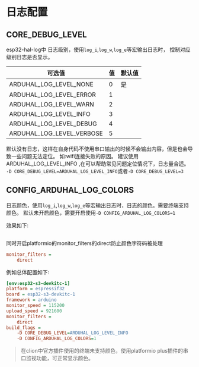 # 日志配置

## CORE_DEBUG_LEVEL
esp32-hal-log中 日志级别，使用`log_i`,`log_w`,`log_e`等宏输出日志时，
控制对应级别日志是否显示。

| 可选值                       | 值 | 默认值 |
|---------------------------|---|-----|
| ARDUHAL_LOG_LEVEL_NONE    | 0 | 是   |
| ARDUHAL_LOG_LEVEL_ERROR   | 1 |     |
| ARDUHAL_LOG_LEVEL_WARN    | 2 |     |
| ARDUHAL_LOG_LEVEL_INFO    | 3 |     |
| ARDUHAL_LOG_LEVEL_DEBUG   | 4 |     |
| ARDUHAL_LOG_LEVEL_VERBOSE | 5 |     |

默认没有日志，这样在自身代码不使用串口输出的时候不会输出内容，但是也会导致一些问题无法定位。
如:wifi连接失败的原因。
建议使用ARDUHAL_LOG_LEVEL_INFO ,在可以帮助常见问题定位情况下，日志量合适。
`-D CORE_DEBUG_LEVEL=ARDUHAL_LOG_LEVEL_INFO`或者`-D CORE_DEBUG_LEVEL=3`

## CONFIG_ARDUHAL_LOG_COLORS
日志颜色，使用`log_i`,`log_w`,`log_e`等宏输出日志时，日志的颜色。需要终端支持颜色。
默认未开启颜色，需要开启使用`-D CONFIG_ARDUHAL_LOG_COLORS=1`

效果如下:

<img src="log_color.png" alt=""/>

同时开启platformio的monitor_filters的direct防止颜色字符码被处理
```Ini
monitor_filters =
    direct
```
例如总体配置如下:
```Ini
[env:esp32-s3-devkitc-1]
platform = espressif32
board = esp32-s3-devkitc-1
framework = arduino
monitor_speed = 115200
upload_speed = 921600
monitor_filters =
    direct
build_flags =
    -D CORE_DEBUG_LEVEL=ARDUHAL_LOG_LEVEL_INFO
    -D CONFIG_ARDUHAL_LOG_COLORS=1
```
>在clion中官方插件使用的终端未支持颜色，使用platformio plus插件的串口监视功能，可正常显示颜色。
